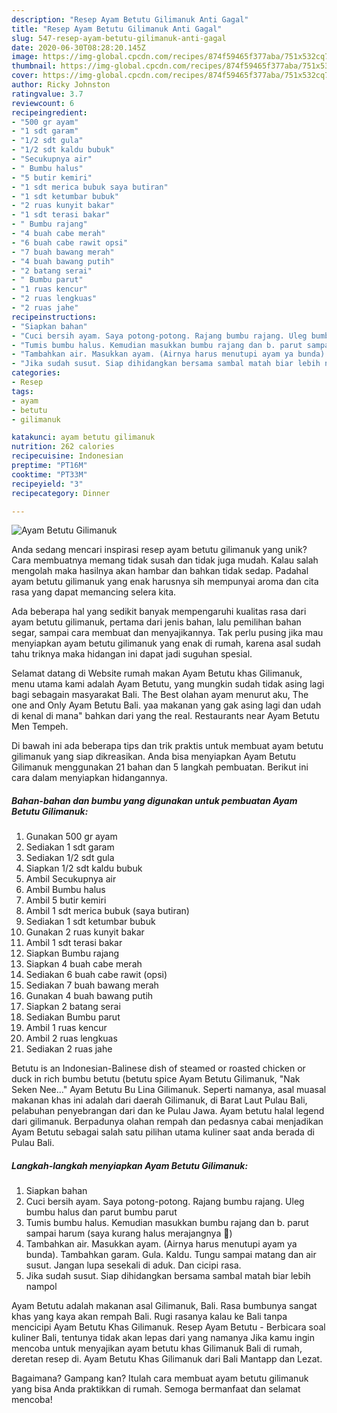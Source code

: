 ```yaml
---
description: "Resep Ayam Betutu Gilimanuk Anti Gagal"
title: "Resep Ayam Betutu Gilimanuk Anti Gagal"
slug: 547-resep-ayam-betutu-gilimanuk-anti-gagal
date: 2020-06-30T08:28:20.145Z
image: https://img-global.cpcdn.com/recipes/874f59465f377aba/751x532cq70/ayam-betutu-gilimanuk-foto-resep-utama.jpg
thumbnail: https://img-global.cpcdn.com/recipes/874f59465f377aba/751x532cq70/ayam-betutu-gilimanuk-foto-resep-utama.jpg
cover: https://img-global.cpcdn.com/recipes/874f59465f377aba/751x532cq70/ayam-betutu-gilimanuk-foto-resep-utama.jpg
author: Ricky Johnston
ratingvalue: 3.7
reviewcount: 6
recipeingredient:
- "500 gr ayam"
- "1 sdt garam"
- "1/2 sdt gula"
- "1/2 sdt kaldu bubuk"
- "Secukupnya air"
- " Bumbu halus"
- "5 butir kemiri"
- "1 sdt merica bubuk saya butiran"
- "1 sdt ketumbar bubuk"
- "2 ruas kunyit bakar"
- "1 sdt terasi bakar"
- " Bumbu rajang"
- "4 buah cabe merah"
- "6 buah cabe rawit opsi"
- "7 buah bawang merah"
- "4 buah bawang putih"
- "2 batang serai"
- " Bumbu parut"
- "1 ruas kencur"
- "2 ruas lengkuas"
- "2 ruas jahe"
recipeinstructions:
- "Siapkan bahan"
- "Cuci bersih ayam. Saya potong-potong. Rajang bumbu rajang. Uleg bumbu halus dan parut bumbu parut"
- "Tumis bumbu halus. Kemudian masukkan bumbu rajang dan b. parut sampai harum (saya kurang halus merajangnya 🤭)"
- "Tambahkan air. Masukkan ayam. (Airnya harus menutupi ayam ya bunda). Tambahkan garam. Gula. Kaldu. Tungu sampai matang dan air susut. Jangan lupa sesekali di aduk. Dan cicipi rasa."
- "Jika sudah susut. Siap dihidangkan bersama sambal matah biar lebih nampol"
categories:
- Resep
tags:
- ayam
- betutu
- gilimanuk

katakunci: ayam betutu gilimanuk 
nutrition: 262 calories
recipecuisine: Indonesian
preptime: "PT16M"
cooktime: "PT33M"
recipeyield: "3"
recipecategory: Dinner

---
```



![Ayam Betutu Gilimanuk](https://img-global.cpcdn.com/recipes/874f59465f377aba/751x532cq70/ayam-betutu-gilimanuk-foto-resep-utama.jpg)

Anda sedang mencari inspirasi resep ayam betutu gilimanuk yang unik? Cara membuatnya memang tidak susah dan tidak juga mudah. Kalau salah mengolah maka hasilnya akan hambar dan bahkan tidak sedap. Padahal ayam betutu gilimanuk yang enak harusnya sih mempunyai aroma dan cita rasa yang dapat memancing selera kita.

Ada beberapa hal yang sedikit banyak mempengaruhi kualitas rasa dari ayam betutu gilimanuk, pertama dari jenis bahan, lalu pemilihan bahan segar, sampai cara membuat dan menyajikannya. Tak perlu pusing jika mau menyiapkan ayam betutu gilimanuk yang enak di rumah, karena asal sudah tahu triknya maka hidangan ini dapat jadi suguhan spesial.

Selamat datang di Website rumah makan Ayam Betutu khas Gilimanuk, menu utama kami adalah Ayam Betutu, yang mungkin sudah tidak asing lagi bagi sebagain masyarakat Bali. The Best olahan ayam menurut aku, The one and Only Ayam Betutu Bali. yaa makanan yang gak asing lagi dan udah di kenal di mana&#34; bahkan dari yang the real. Restaurants near Ayam Betutu Men Tempeh.


Di bawah ini ada beberapa tips dan trik praktis untuk membuat ayam betutu gilimanuk yang siap dikreasikan. Anda bisa menyiapkan Ayam Betutu Gilimanuk menggunakan 21 bahan dan 5 langkah pembuatan. Berikut ini cara dalam menyiapkan hidangannya.

<!--inarticleads1-->

##### Bahan-bahan dan bumbu yang digunakan untuk pembuatan Ayam Betutu Gilimanuk:

1. Gunakan 500 gr ayam
1. Sediakan 1 sdt garam
1. Sediakan 1/2 sdt gula
1. Siapkan 1/2 sdt kaldu bubuk
1. Ambil Secukupnya air
1. Ambil  Bumbu halus
1. Ambil 5 butir kemiri
1. Ambil 1 sdt merica bubuk (saya butiran)
1. Sediakan 1 sdt ketumbar bubuk
1. Gunakan 2 ruas kunyit bakar
1. Ambil 1 sdt terasi bakar
1. Siapkan  Bumbu rajang
1. Siapkan 4 buah cabe merah
1. Sediakan 6 buah cabe rawit (opsi)
1. Sediakan 7 buah bawang merah
1. Gunakan 4 buah bawang putih
1. Siapkan 2 batang serai
1. Sediakan  Bumbu parut
1. Ambil 1 ruas kencur
1. Ambil 2 ruas lengkuas
1. Sediakan 2 ruas jahe


Betutu is an Indonesian-Balinese dish of steamed or roasted chicken or duck in rich bumbu betutu (betutu spice Ayam Betutu Gilimanuk, &#34;Nak Seken Nee…&#34; Ayam Betutu Bu Lina Gilimanuk. Seperti namanya, asal muasal makanan khas ini adalah dari daerah Gilimanuk, di Barat Laut Pulau Bali, pelabuhan penyebrangan dari dan ke Pulau Jawa. Ayam betutu halal legend dari gilimanuk. Berpadunya olahan rempah dan pedasnya cabai menjadikan Ayam Betutu sebagai salah satu pilihan utama kuliner saat anda berada di Pulau Bali. 

<!--inarticleads2-->

##### Langkah-langkah menyiapkan Ayam Betutu Gilimanuk:

1. Siapkan bahan
1. Cuci bersih ayam. Saya potong-potong. Rajang bumbu rajang. Uleg bumbu halus dan parut bumbu parut
1. Tumis bumbu halus. Kemudian masukkan bumbu rajang dan b. parut sampai harum (saya kurang halus merajangnya 🤭)
1. Tambahkan air. Masukkan ayam. (Airnya harus menutupi ayam ya bunda). Tambahkan garam. Gula. Kaldu. Tungu sampai matang dan air susut. Jangan lupa sesekali di aduk. Dan cicipi rasa.
1. Jika sudah susut. Siap dihidangkan bersama sambal matah biar lebih nampol


Ayam Betutu adalah makanan asal Gilimanuk, Bali. Rasa bumbunya sangat khas yang kaya akan rempah Bali. Rugi rasanya kalau ke Bali tanpa mencicipi Ayam Betutu Khas Gilimanuk. Resep Ayam Betutu - Berbicara soal kuliner Bali, tentunya tidak akan lepas dari yang namanya Jika kamu ingin mencoba untuk menyajikan ayam betutu khas Gilimanuk Bali di rumah, deretan resep di. Ayam Betutu Khas Gilimanuk dari Bali Mantapp dan Lezat. 

Bagaimana? Gampang kan? Itulah cara membuat ayam betutu gilimanuk yang bisa Anda praktikkan di rumah. Semoga bermanfaat dan selamat mencoba!
